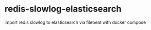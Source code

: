 # redis-slowlog-elasticsearch
import redis slowlog to elasticsearch via filebeat with docker compose

